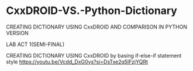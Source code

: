 # CxxDROID-VS.-Python-Dictionary
CREATING DICTIONARY USING CxxDROID AND COMPARISON IN PYTHON VERSION 

LAB ACT 1(SEMI-FINAL) 

CREATING DICTIONARY USING CxxDROID by basing if-else-if statement style
https://youtu.be/Vcdd_DxG0ys?si=DsTxe2q5lFzjYQRt
